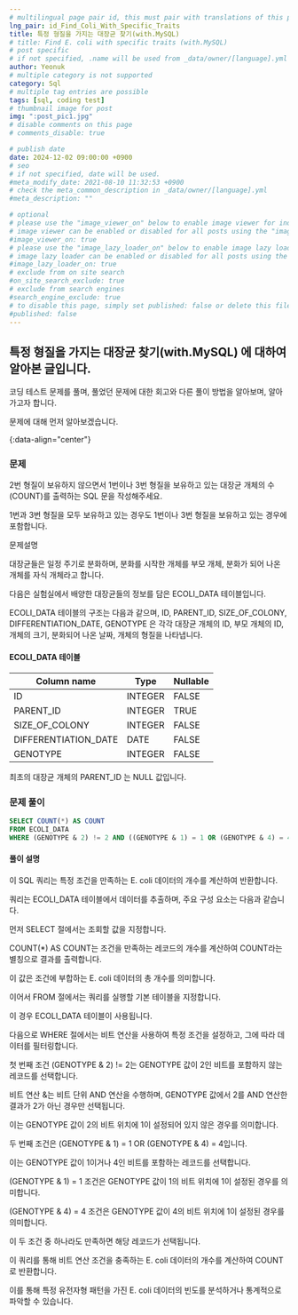```yaml
---
# multilingual page pair id, this must pair with translations of this page. (This name must be unique)
lng_pair: id_Find_Coli_With_Specific_Traits
title: 특정 형질을 가지는 대장균 찾기(with.MySQL)
# title: Find E. coli with specific traits (with.MySQL)
# post specific
# if not specified, .name will be used from _data/owner/[language].yml
author: Yeonuk
# multiple category is not supported
category: Sql
# multiple tag entries are possible
tags: [sql, coding test]
# thumbnail image for post
img: ":post_pic1.jpg"
# disable comments on this page
# comments_disable: true

# publish date
date: 2024-12-02 09:00:00 +0900
# seo
# if not specified, date will be used.
#meta_modify_date: 2021-08-10 11:32:53 +0900
# check the meta_common_description in _data/owner/[language].yml
#meta_description: ""

# optional
# please use the "image_viewer_on" below to enable image viewer for individual pages or posts (_posts/ or [language]/_posts folders).
# image viewer can be enabled or disabled for all posts using the "image_viewer_posts: true" setting in _data/conf/main.yml.
#image_viewer_on: true
# please use the "image_lazy_loader_on" below to enable image lazy loader for individual pages or posts (_posts/ or [language]/_posts folders).
# image lazy loader can be enabled or disabled for all posts using the "image_lazy_loader_posts: true" setting in _data/conf/main.yml.
#image_lazy_loader_on: true
# exclude from on site search
#on_site_search_exclude: true
# exclude from search engines
#search_engine_exclude: true
# to disable this page, simply set published: false or delete this file
#published: false
---
```


<!-- outline-start -->

## 특정 형질을 가지는 대장균 찾기(with.MySQL) 에 대하여 알아본 글입니다.

코딩 테스트 문제를 풀며, 풀었던 문제에 대한 회고와 다른 풀이 방법을 알아보며, 알아가고자 합니다.

문제에 대해 먼저 알아보겠습니다.

{:data-align="center"}

<!-- outline-end -->

### 문제

2번 형질이 보유하지 않으면서 1번이나 3번 형질을 보유하고 있는 대장균 개체의 수(COUNT)를 출력하는 SQL 문을 작성해주세요.

1번과 3번 형질을 모두 보유하고 있는 경우도 1번이나 3번 형질을 보유하고 있는 경우에 포함합니다.

문제설명

대장균들은 일정 주기로 분화하며, 분화를 시작한 개체를 부모 개체, 분화가 되어 나온 개체를 자식 개체라고 합니다.

다음은 실험실에서 배양한 대장균들의 정보를 담은 ECOLI_DATA 테이블입니다.

ECOLI_DATA 테이블의 구조는 다음과 같으며, ID, PARENT_ID, SIZE_OF_COLONY, DIFFERENTIATION_DATE, GENOTYPE 은 각각 대장균 개체의 ID, 부모 개체의 ID, 개체의 크기, 분화되어 나온 날짜, 개체의 형질을 나타냅니다.

#### ECOLI_DATA 테이블

<!-- #### 제한사항

- a의 길이는 1 이상 1,000,000 이하입니다.
- a[i]는 i+1 번째 풍선에 써진 숫자를 의미합니다.
- a의 모든 수는 -1,000,000,000 이상 1,000,000,000 이하인 정수입니다.
- a의 모든 수는 서로 다릅니다. -->

<!-- #### 입출력 예 -->

| Column name          | Type    | Nullable |
| -------------------- | ------- | -------- |
| ID                   | INTEGER | FALSE    |
| PARENT_ID            | INTEGER | TRUE     |
| SIZE_OF_COLONY       | INTEGER | FALSE    |
| DIFFERENTIATION_DATE | DATE    | FALSE    |
| GENOTYPE             | INTEGER | FALSE    |

최초의 대장균 개체의 PARENT_ID 는 NULL 값입니다.

### 문제 풀이

```sql
SELECT COUNT(*) AS COUNT
FROM ECOLI_DATA
WHERE (GENOTYPE & 2) != 2 AND ((GENOTYPE & 1) = 1 OR (GENOTYPE & 4) = 4);
```

#### 풀이 설명

이 SQL 쿼리는 특정 조건을 만족하는 E. coli 데이터의 개수를 계산하여 반환합니다.

쿼리는 ECOLI_DATA 테이블에서 데이터를 추출하며, 주요 구성 요소는 다음과 같습니다.

먼저 SELECT 절에서는 조회할 값을 지정합니다.

COUNT(\*) AS COUNT는 조건을 만족하는 레코드의 개수를 계산하여 COUNT라는 별칭으로 결과를 출력합니다.

이 값은 조건에 부합하는 E. coli 데이터의 총 개수를 의미합니다.

이어서 FROM 절에서는 쿼리를 실행할 기본 테이블을 지정합니다.

이 경우 ECOLI_DATA 테이블이 사용됩니다.

다음으로 WHERE 절에서는 비트 연산을 사용하여 특정 조건을 설정하고, 그에 따라 데이터를 필터링합니다.

첫 번째 조건 (GENOTYPE & 2) != 2는 GENOTYPE 값이 2인 비트를 포함하지 않는 레코드를 선택합니다.

비트 연산 &는 비트 단위 AND 연산을 수행하며, GENOTYPE 값에서 2를 AND 연산한 결과가 2가 아닌 경우만 선택됩니다.

이는 GENOTYPE 값이 2의 비트 위치에 1이 설정되어 있지 않은 경우를 의미합니다.

두 번째 조건은 (GENOTYPE & 1) = 1 OR (GENOTYPE & 4) = 4입니다.

이는 GENOTYPE 값이 1이거나 4인 비트를 포함하는 레코드를 선택합니다.

(GENOTYPE & 1) = 1 조건은 GENOTYPE 값이 1의 비트 위치에 1이 설정된 경우를 의미합니다.

(GENOTYPE & 4) = 4 조건은 GENOTYPE 값이 4의 비트 위치에 1이 설정된 경우를 의미합니다.

이 두 조건 중 하나라도 만족하면 해당 레코드가 선택됩니다.

이 쿼리를 통해 비트 연산 조건을 충족하는 E. coli 데이터의 개수를 계산하여 COUNT로 반환합니다.

이를 통해 특정 유전자형 패턴을 가진 E. coli 데이터의 빈도를 분석하거나 통계적으로 파악할 수 있습니다.
